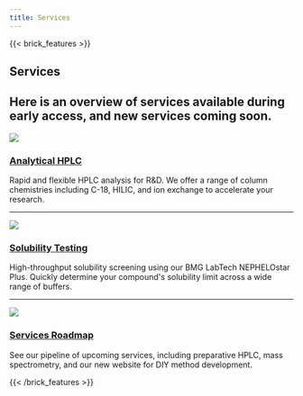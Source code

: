 ```yaml
---
title: Services
---
```

{{< brick_features >}}

## Services

Here is an overview of services available during early access, and new services coming soon.
---

![](/img/icons/material-symbols/200/rounded/auto_awesome_mosaic.svg)
### [Analytical HPLC](/hplc-analysis/)

Rapid and flexible HPLC analysis for R&D. We offer a range of column chemistries including C-18, HILIC, and ion exchange to accelerate your research.

---

![](/img/icons/material-symbols/200/rounded/performance_max.svg)
### [Solubility Testing](/solubility/)

High-throughput solubility screening using our BMG LabTech NEPHELOstar Plus. Quickly determine your compound's solubility limit across a wide range of buffers.

---

![](/img/icons/material-symbols/200/rounded/design_services.svg)
### [Services Roadmap](/roadmap/)

See our pipeline of upcoming services, including preparative HPLC, mass spectrometry, and our new website for DIY method development.

{{< /brick_features >}}

<!--

{{< brick_blocks >}}

## Alternative services 1

Hugobricks covers all components you would like to have at hand. It is a power engine for your web oriented projects. It has excellent performance in all categories.

---

![](/uploads/gallery/01.jpg)
### Covers all components

Includes many bricks.

[](/services/)

---

![](/uploads/gallery/02.jpg)
### 99+ Google Lighthouse score

Lightning fast website.

[](/services/)

---

![](/uploads/gallery/03.jpg)
### Themeable through CSS variables

Easily themeable.

[](/services/)

---

![](/uploads/gallery/04.jpg)
### Fully responsive on all devices

Works on every screen.

[](/services/)

---

![](/uploads/gallery/05.jpg)
### Super fast builds and deploys

Extremely fast.

[](/services/)

---

![](/uploads/photos/06.jpg)
### 10+ pre-build pages

Start with the end result.

[](/services/)

{{< /brick_blocks >}}
{{< brick_blocks >}}

## Alternative services 2

Hugobricks covers all components you would like to have at hand. It is a power engine for your web oriented projects. It has excellent performance in all categories.

---

### Covers all components

Includes many bricks.

[](/services/)

---

### 99+ Google Lighthouse score

Lightning fast website.

[](/services/)

---

### Themeable through CSS variables

Easily themeable.

[](/services/)

---

### Fully responsive on all devices

Works on every screen.

[](/services/)

---

### Super fast builds and deploys

Extremely fast.

[](/services/)

---

### 10+ pre-build pages

Start with the end result.

[](/services/)

{{< /brick_blocks >}} -->


